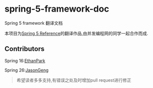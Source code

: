 # spring-5-framework-doc
Spring 5 framework 翻译文档

本项目为[Spring 5 Reference](http://docs.spring.io/spring/docs/5.0.0.BUILD-SNAPSHOT/spring-framework-reference/htmlsingle/)的翻译作品,由并发编程网的同学一起合作而成.

## Contributors

Spring 16:[EthanPark](http://blog.csdn.net/ethanwhite)

Spring 26:[JasonGeng](https://github.com/jasonGeng88/blog)

> 希望读者多多支持,有错误之处及时增加pull request进行修正
